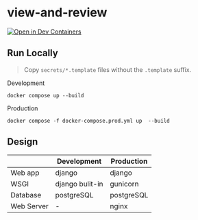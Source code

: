 # view-and-review

[![Open in Dev Containers](https://img.shields.io/static/v1?label=Dev%20Containers&message=Open&color=blue&logo=visualstudiocode)](https://vscode.dev/redirect?url=vscode://ms-vscode-remote.remote-containers/cloneInVolume?url=https://github.com/GEI-WP/view-and-review)


## Run Locally

> Copy `secrets/*.template` files without the `.template` suffix.

Development
```
docker compose up --build
```

Production
```
docker compose -f docker-compose.prod.yml up  --build
```

## Design

||Development|Production|
|--|--|--|
| Web app | django | django
| WSGI      | django bulit-in | gunicorn
| Database  | postgreSQL| postgreSQL
| Web Server | -| nginx
